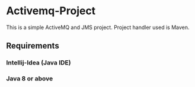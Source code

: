 # Activemq-Project
This is a simple ActiveMQ and JMS project. Project handler used is Maven.

## Requirements
### Intellij-Idea (Java IDE)
### Java 8 or above

